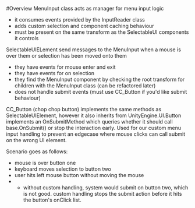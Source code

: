 ﻿#Overview
MenuInput class acts as manager for menu input logic
- it consumes events provided by the InputReader class
- adds custom selection and component caching behaviour 
- must be present on the same transform as the SelectableUI components it controls

SelectableUIELement send messages to the MenuInput when a mouse is over them or selection has been moved onto them
- they have events for mouse enter and exit
- they have events for on selection
- they find the MenuInput component by checking the root transform for children with the MenuInput class (can be refactored later)
- does not handle submit events (must use CC_Button if you'd like submit behaviour)

CC_Button (chop chop button) implements the same methods as SelectableUIElement, however it also inherits from UnityEngine.UI.Button implements an OnSubmitMethod which queries whether it should call base.OnSubmit() or stop the interaction early.  Used for our custom menu input handling to prevent an edgecase where mouse clicks can call submit on the wrong UI element.

Scenario goes as follows:
- mouse is over button one
- keyboard moves selection to button two
- user hits left mouse button without moving the mouse
- - without custom handling, system would submit on button two, which is not good.  custom handling stops the submit action before it hits the button's onClick list.
